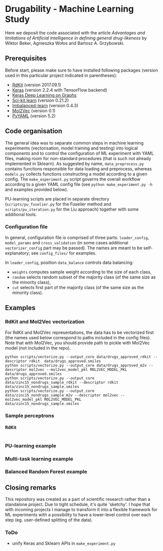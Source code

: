 # Drugability - Machine Learning Study

Here we deposit the code associated with the article *Advantages and limitations of Artificial Intelligence in defining general drug-likeness*
by Wiktor Beker, Agnieszka Wołos and Bartosz A. Grzybowski.

## Prerequisites

Before start, please make sure to have installed following packages (version used in this particular project indicated in parentheses):

* [RdKit](http://www.rdkit.org/) (version  2017.09.1)
* [Keras](https://keras.io/) (version 2.2.4 with TensorFlow backend)
* [Keras Deep Learning on Graphs](https://vermamachinelearning.github.io/keras-deep-graph-learning/)
* [Sci-kit learn](https://scikit-learn.org) (version 0.21.2)
* [Imbalanced-learn](https://imbalanced-learn.org) (version 0.4.3)
* [Mol2Vec](https://mol2vec.readthedocs.io) (version 0.1)
* [PyYAML](https://pyyaml.org/) (version 5.2)

## Code organisation

The general idea was to separate common steps in machine learning experiments (vectorisation, model training and testing) into logical components and to control the configuration of ML experiment with YAML files, making room for non-standard procedures (that is such not already implemented in Sklearn).
As suggested by name, ```data_preprocess.py``` contains functions responsible for data loading and preprocess, whereas ```models.py``` collects functions constructing a model according to a given config. 
The ```make_experiment.py``` script governs the overall workflow according to a given YAML config file (see ```python make_experiment.py -h``` and examples provided below).

PU-learning scripts are placed in separate directory (```scripts/pu_fuselier.py``` for the Fuselier method and ```scripts/pu_iteration.py``` for the Liu approach) together with some additional tools.

### Configuration file

In general, configuration file is comprised of three parts: ```loader_config```, ```model_params``` and ```cross_validation``` (in some cases additional ```vectorizer_config``` part may be passed). The names are meant to be self-explanatory; see ```config_files/``` for examples.

In ```loader_config```, position ```data_balance``` controls data balancing:
* ```weights``` computes sample weight according to the size of each class,
* ```random``` selects random subset of the majority class (of the same size as the minority class),
* ```cut``` selects first part of the majority class (of the same size as the minority class).

## Examples
### RdKit and Mol2Vec vectorization

For RdKit and Mol2Vec representations, the data has to be vectorized first (the names used below correspond to paths included in the config files).
Note that with Mol2Vec, you should provide path to pickle with Mol2Vec model (not included in the repo).
```
python scripts/vectorize.py --output_core data/drugs_approved_rdkit --descriptor rdkit  data/drugs_approved.smiles
python scripts/vectorize.py --output_core data/drugs_approved_m2v --descriptor mol2vec --mol2vec_model_pkl MOL2VEC_MODEL_PKL  data/drugs_approved.smiles
python scripts/vectorize.py --output_core data/zinc15_nondrugs_sample_rdkit --descriptor rdkit  data/zinc15_nondrugs_sample.smiles
python scripts/vectorize.py --output_core data/zinc15_nondrugs_sample_m2v --descriptor mol2vec --mol2vec_model_pkl MOL2VEC_MODEL_PKL  data/zinc15_nondrugs_sample.smiles
```
### Sample perceptrons
#### RdKit
```
```
### PU-learning example
### Multi-task learning example
### Balanced Random Forest example 

## Closing remarks
This repository was created as a part of scientific research rather than a standalone project. Due to tight schedule, it's quite 'sketchy'. I hope that with incoming projects I manage to transform it into a flexible framework for ML experiments with a possibility to have a lower-level control over each step (eg. user-defined splitting of the data). 

### ToDo
* unify Keras and Sklearn APIs in ```make_experiment.py```
